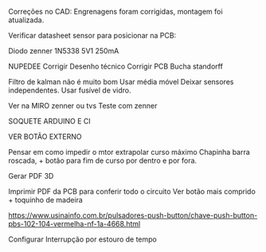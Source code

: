 Correções no CAD:
	Engrenagens foram corrigidas, montagem foi atualizada.

Verificar datasheet sensor para posicionar na PCB:


Diodo zenner 1N5338 5V1 250mA

NUPEDEE 
Corrigir Desenho técnico
Corrigir PCB
Bucha standorff

Filtro de kalman não é muito bom
Usar média móvel
Deixar sensores independentes. 
Usar fusível de vidro.

Ver na MIRO zenner ou tvs
Teste com zenner

SOQUETE ARDUINO E CI

VER BOTÃO EXTERNO

Pensar em como impedir o mtor extrapolar curso máximo
Chapinha barra roscada, + botão para fim de curso por dentro e por fora. 

Gerar PDF 3D

Imprimir PDF da PCB para conferir todo o circuito
Ver botão mais comprido + toquinho de madeira

https://www.usinainfo.com.br/pulsadores-push-button/chave-push-button-pbs-102-104-vermelha-nf-1a-4668.html

Configurar Interrupção por estouro de tempo 
